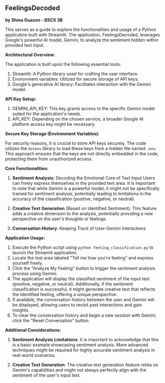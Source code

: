## FeelingsDecoded
**by Shina Guazon - BSCS 3B**

This serves as a guide to explore the functionalities and usage of a Python application built with Streamlit. The application, FeelingsDecoded, leverages Google's powerful AI model, Gemini, to analyze the sentiment hidden within provided text input.

**Architectural Overview:**

The application is built upon the following essential tools:

1. Streamlit: A Python library used for crafting the user interface.
2. Environment variables: Utilized for secure storage of API keys.
3. Google's generative AI library: Facilitates interaction with the Gemini model.

**API Key Setup:**

1. GEMINI_API_KEY: This key grants access to the specific Gemini model suited for the application's needs. 
2. API_KEY: Depending on the chosen service, a broader Google AI platform access key might be necessary. 

**Secure Key Storage (Environment Variables):**

For security reasons, it is crucial to store API keys securely. The code utilizes the `dotenv` library to load these keys from a hidden file named `.env`. This approach ensures that the keys are not directly embedded in the code, protecting them from unauthorized access.

**Core Functionalities:**

1. **Sentiment Analysis:** Decoding the Emotional Core of Text Input
Users can freely express themselves in the provided text area.
It is important to note that while Gemini is a powerful model, it might not be specifically trained for sentiment analysis, potentially leading to limitations in the accuracy of the classification (positive, negative, or neutral).

2. **Creative Text Generation** (Based on Identified Sentiment):
This feature adds a creative dimension to the analysis, potentially providing a new perspective on the user's thoughts or feelings.

3. **Conversation History**: Keeping Track of User-Gemini Interactions

**Application Usage:**

1. Execute the Python script using `python feeling_classification.py` to launch the Streamlit application.
2. Locate the text area labeled "Tell me how you're feeling" and express yourself freely.
3. Click the "Analyze My Feeling" button to trigger the sentiment analysis process using Gemini.
4. The application will display the classified sentiment of the input text (positive, negative, or neutral). Additionally, if the sentiment classification is successful, it might generate creative text that reflects the identified feeling, offering a unique perspective.
5. If available, the conversation history between the user and Gemini will be displayed, allowing users to revisit past interactions and gain insights.
6. To clear the conversation history and begin a new session with Gemini, click the "Reset Conversation" button.

**Additional Considerations:**

1. **Sentiment Analysis Limitations**: It is important to acknowledge that this is a basic example showcasing sentiment analysis. More advanced techniques might be required for highly accurate sentiment analysis in real-world scenarios.

2. **Creative Text Generation**: The creative text generation feature relies on Gemini's capabilities and might not always perfectly align with the sentiment of the user's input text. 

